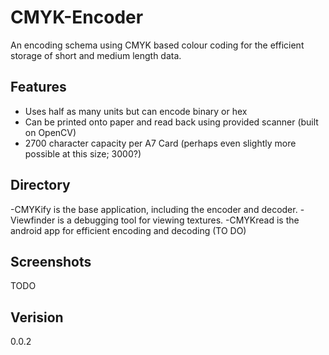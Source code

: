 # CMYK-Encoder
An encoding schema using CMYK based colour coding for the efficient storage of short and medium length data.

## Features

- Uses half as many units but can encode binary or hex
- Can be printed onto paper and read back using provided scanner (built on OpenCV)
- 2700 character capacity per A7 Card (perhaps even slightly more possible at this size; 3000?)

## Directory
-CMYKify is the base application, including the encoder and decoder.
-Viewfinder is a debugging tool for viewing textures.
-CMYKread is the android app for efficient encoding and decoding (TO DO)

## Screenshots
TODO

## Verision
0.0.2
